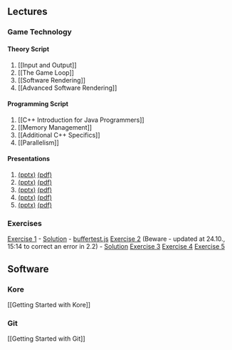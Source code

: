 ## Lectures
### Game Technology
#### Theory Script
1. [[Input and Output]]
2. [[The Game Loop]]
3. [[Software Rendering]]
4. [[Advanced Software Rendering]]

#### Programming Script
1. [[C++ Introduction for Java Programmers]]
2. [[Memory Management]]
3. [[Additional C++ Specifics]]
4. [[Parallelism]]

#### Presentations
1. [(pptx)](/wiki/slides/gametech1.pptx) [(pdf)](/wiki/slides/gametech1.pdf)
2. [(pptx)](/wiki/slides/gametech2.pptx) [(pdf)](/wiki/slides/gametech2.pdf)
3. [(pptx)](/wiki/slides/gametech3.pptx) [(pdf)](/wiki/slides/gametech3.pdf)
4. [(pptx)](/wiki/slides/gametech4.pptx) [(pdf)](/wiki/slides/gametech4.pdf)
5. [(pptx)](/wiki/slides/gametech5.pptx) [(pdf)](/wiki/slides/gametech5.pdf)

### Exercises
[Exercise 1](http://ktxsoftware.com/gametech-ex1.pdf) - [Solution](http://ktxsoftware.com/gametech-ex1_solution.pdf) - [buffertest.js](http://ktxsoftware.com/buffertest.js)
[Exercise 2](http://ktxsoftware.com/gametech-ex2.pdf) (Beware - updated at 24.10., 15:14 to correct an error in 2.2) - [Solution](http://ktxsoftware.com/gametech-ex2_solution.pdf)
[Exercise 3](http://ktxsoftware.com/gametech-ex3.pdf)
[Exercise 4](http://ktxsoftware.com/gametech-ex4.pdf)
[Exercise 5](http://ktxsoftware.com/gametech-ex5.pdf)

## Software
### Kore
[[Getting Started with Kore]]

### Git
[[Getting Started with Git]]